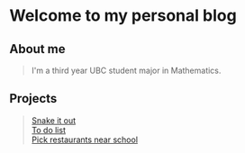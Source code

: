 # Welcome to my personal blog 

## About me
> I'm a third year UBC student major in Mathematics. 
>
## Projects
> [Snake it out](https://github.com/qiandexin2001/snake-it-out)\
> [To do list](https://github.com/qiandexin2001/To-do-list)\
> [Pick restaurants near school](https://github.com/qiandexin2001/Pick-restaurant-near-school)
